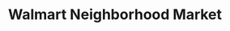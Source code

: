 ---
title: "Walmart Neighborhood Market"
url: /rogers/walmart-neighborhood-market-west-walnut-street/
shop: Supermarkt
---
